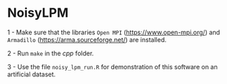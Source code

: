 # NoisyLPM

1 - Make sure that the libraries `Open MPI` (https://www.open-mpi.org/) and `Armadillo` (https://arma.sourceforge.net/) are installed.

2 - Run `make` in the _cpp_ folder.

3 - Use the file `noisy_lpm_run.R` for demonstration of this software on an artificial dataset.
